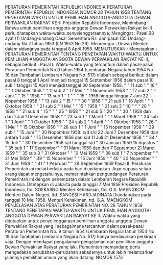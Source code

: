  PERATURAN PEMERINTAH REPUBLIK INDONESIA PERATURAN PEMERINTAH REPUBLIK INDONESIA NOMOR 28 TAHUN 1958 TENTANG PENETAPAN WAKTU UNTUK PEMILIHAN ANGGOTA-ANGGOTA DEWAN PERWAKILAN RAKYAT KE-II Presiden Republik Indonesia,
Menimbang :
 Bahwa untuk pemilihan anggota-anggota Dewan Perwakilan Rakyat ke-II perlu ditetapkan waktu-waktu penyelenggaraannya;
Mengingat :
 Pasal 98 ayat (1) Undang-undang Dasar Sementara R.I. dan pasal 135 Undang-undang No.7 tahun 1953 (LN 1953 No.29). Mendengar : Dewan Menteri dalam sidangnya pada tanggal 8 April 1958. MEMUTUSKAN : Menetapkan : PERATURAN PEMERINTAH TENTANG PENETAPAN WAKTU-WAKTU UNTUK PEMILIHAN ANGGOTA-ANGGOTA DEWAN PERWAKILAN RAKYAT KE-II, sebagai berikut : Pasal I. Waktu-waktu yang tercantum dalam pasal-pasal Peraturan Pemerintah No.9 tahun 1954 (Lembaran Negara tahun 1954 No-18 dan Tambahan Lembaran Negara No. 517) diubah sebagai berikut: dalam pasal 8 tanggal 1 April menjadi tanggal 15 September 1958 dalam pasal 10 sub 1 tanggal 15 April menjadi tanggal 30 September 1958. " " 11 sub 1 " 16 " " " 1 Oktober 1958 " " 11 sub 2 " 17 Mei " " 1 Nopember 1958 " " 12 sub 2 " 1 Juni " " 15 " 1958 " " 13 sub 1 " 1 " " " 15 " 1958 hingga hingga 7 Juni 22 Nopember 1958 " " 13 sub 2 " 15 " " " 30 " 1958 " " 21 sub 1 " 16 April " " 1 Oktober 1958 " " 21 sub 2 " 1 Mei " " 15 " 1958 " " 21 sub 3 " 10 " " " 20 " 1958 " " 21 sub 4 " 15 " " " 25 " 1958 " " 21 sub 5 " 20 " " " 30 " 1958 dan dan 1 Juli 1 Desember 1958 " " 23 sub 1 " 1 Maret " " 1 Maret 1958 " " 24 sub 1 " 1 April " " 1 Oktober 1958 " " 24 sub 2 " 1 April " " 1 Oktober 1958 " " 26 “ 1 Mei " " 15 Oktober 1958 " " 28 sub 1 " 1 Juni " " 15 Nopember 1958 " " 29 sub 1 " 15 Juni " " 30 Nopember 1958. s/d s/d 22 Juni 7 Desember 1958 dan antara 1 Juli " “ 15 Desember 1958 dan s/d 11 Juli 21 Desember 1958 " " 34 " 15 Juli " " 30 Desember 1958 s/d tanggal s/d " 30 Januari 1959 15 Agustus " " 35 sub 1 " 17 September" " 31 Maret 1959 dan dan 7 September 21 Maret 1959 " " 35 sub 3 " 31 Oktober " " 10 Mei 1959 " " 38 sub 1 " 7 Nopember " " 21 Mei 1959 " " 39 " 15 Nopember " " 15 Juni 1959 " " 40 " 30 Nopember " " 31 Juni 1959 " " 41 " 1 Pebruari " " 29 September 1959 Pasal II. Peraturan Pemerintah ini mulai berlaku pada hari diundangkan. Agar supaya setiap orang dapat mengetahuinya, memerintahkan pengundangan Peraturan Pemerintah ini dengan penempatan dalam Lembaran Negara Republik Indonesia. Ditetapkan di Jakarta pada tanggal 7 Mei 1958 Presiden Republik Indonesia, ttd. SOEKARNO Menteri Kehakiman, ttd. G.A. MAENGKOM Menteri Dalam Negeri, ttd. SANOESI HARDJADINATA Diundangkan pada tanggal 10 Mei 1958. Menteri Kehakiman, ttd. G.A. MAENGKOM PENJELASAN ATAS PERATURAN PEMERINTAH NO. 28 TAHUN 1958 TENTANG PENETAPAN WAKTU-WAKTU UNTUK PEMILIHAN ANGGOTA-ANGGOTA DEWAN PERWAKILAN RAKYAT KE II. Waktu-waktu yang ditetapkan untuk penyelenggaraan pemilihan anggota-anggota Dewan Perwakilan Rakyat yang I sebagaimana tercantum dalam pasal-pasal Peraturan Pemerintah No. 9 tahun 1954 (Lembaran Negara tahun 1954 No. 18 dan Tambahan Lembaran Negara No. 517) hanya berdasarkan perkiraan saja. Dengan mendapat pengalaman-pengalaman dari pemilihan anggota Dewan Perwakilan Rakyat yang lalu, Pemerintah memandang perlu mengadakan perubahan-perubahan sekadarnya untuk lebih melancarkan jalannya pemilihan umum yang akan datang. NOMOR 1573